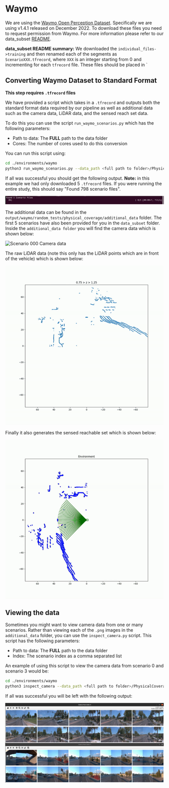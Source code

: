 # Waymo

We are using the [Waymo Open Perception Dataset](https://waymo.com/open/). Specifically we are using v1.4.1 released on December 2022. To download these files you need to request permission from Waymo. For more information please refer to our data_subset [README](../../data_subset/README.md).

**data_subset README summary:** We downloaded the `individual_files->training` and then renamed each of the segments as `ScenarioXXX.tfrecord`, where `XXX` is an integer starting from 0 and incrementing for each `tfrecord` file. These files should be placed in `

## Converting Waymo Dataset to Standard Format

**This step requires `.tfrecord` files**

We have provided a script which takes in a `.tfrecord` and outputs both the standard format data required by our pipeline as well as additional data such as the camera data, LiDAR data, and the sensed reach set data.

To do this you can use the script `run_waymo_scenarios.py` which has the following parameters:
* Path to data: The __FULL__ path to the data folder
* Cores: The number of cores used to do this conversion

You can run this script using:
```bash
cd ./environments/waymo
python3 run_waymo_scenarios.py --data_path <full path to folder>/PhysicalCoverage/data_subset --cores 5
```

If all was successful you should get the following output. **Note:** in this example we had only downloaded 5 `.tfrecord` files. If you were running the entire study, this should say "Found 798 scenario files".

![Successful conversion](../../misc/waymo/waymo_running.png)

The additional data can be found in the `output/waymo/random_tests/physical_coverage/additional_data` folder. The first 5 scenarios have also been provided for you in the `data_subset` folder. Inside the `additional_data folder` you will find the camera data which is shown below:


![Scenario 000 Camera data](../../misc/waymo/running/scenario000_camera.gif)

The raw LiDAR data (note this only has the LiDAR points which are in front of the vehicle) which is shown below:

![Scenario 000 LiDAR data](../../misc/waymo/running/scenario000_raw_point_cloud.gif)

Finally it also generates the sensed reachable set which is shown below:

![Scenario 000 Sensed Reachable Set data](../../misc/waymo/running/scenario000_rrs.gif)

## Viewing the data 

Sometimes you might want to view camera data from one or many scenarios. Rather than viewing each of the `.png` images in the `additional_data` folder, you can use the `inspect_camera.py` script. This script has the following parameters:
* Path to data: The __FULL__ path to the data folder
* Index: The scenario index as a comma separated list

An example of using this script to view the camera data from scenario 0 and scenario 3 would be:

```bash
cd ./environments/waymo
python3 inspect_camera --data_path <full path to folder>/PhysicalCoverage/data_subset --index "0, 3"
```

If all was successful you will be left with the following output:

![Camera data from scenario 0 and scenario 3](../../misc/waymo/waymo_inspect_camera.png)